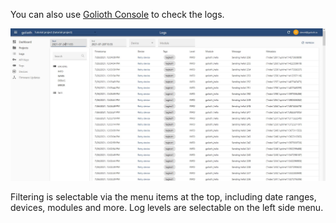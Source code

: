 You can also use [Golioth Console](https://console.golioth.io) to check the logs.

![Console](./assets/console.jpg)

Filtering is selectable via the menu items at the top, including date ranges, devices, modules and more. Log levels are selectable on the left side menu.
